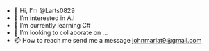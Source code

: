 - 👋 Hi, I’m @Larts0829
- 👀 I’m interested in A.I
- 🌱 I’m currently learning C#
- 💞️ I’m looking to collaborate on ...
- 📫 How to reach me send me a message johnmarlat9@gmail.com

<!---
Larts0829/Larts0829 is a ✨ special ✨ repository because its `README.md` (this file) appears on your GitHub profile.
You can click the Preview link to take a look at your changes.
--->

